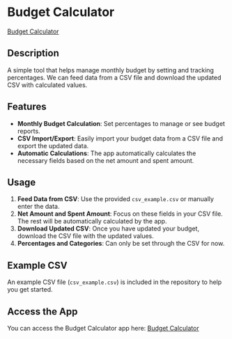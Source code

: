 # Budget Calculator

[Budget Calculator](https://shaheerali063.github.io/budget-calc/)

## Description

A simple tool that helps manage monthly budget by setting and tracking percentages. We can feed data from a CSV file and download the updated CSV with calculated values.

## Features

- **Monthly Budget Calculation**: Set percentages to manage or see budget reports.
- **CSV Import/Export**: Easily import your budget data from a CSV file and export the updated data.
- **Automatic Calculations**: The app automatically calculates the necessary fields based on the net amount and spent amount.

## Usage

1. **Feed Data from CSV**: Use the provided `csv_example.csv` or manually enter the data.
2. **Net Amount and Spent Amount**: Focus on these fields in your CSV file. The rest will be automatically calculated by the app.
3. **Download Updated CSV**: Once you have updated your budget, download the CSV file with the updated values.
4. **Percentages and Categories**: Can only be set through the CSV for now.

## Example CSV

An example CSV file (`csv_example.csv`) is included in the repository to help you get started.

## Access the App

You can access the Budget Calculator app here: [Budget Calculator](https://shaheerali063.github.io/budget-calc/)
